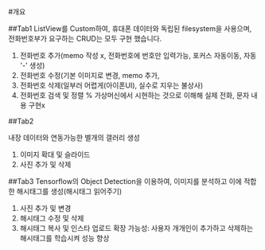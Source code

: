 #개요

##Tab1 
ListView를 Custom하여, 휴대폰 데이터와 독립된 filesystem을 사용으며, 전화번호부가 요구하는 CRUD는 모두 구현 했습니다.
1. 전화번호 추가(memo 작성 x, 전화번호에 번호만 입력가능, 포커스 자동이동, 자동 '-' 생성)
2. 전화번호 수정(기본 이미지로 변경, memo 추가, 
3. 전화번호 삭제(일부러 어렵게(아이폰UI), 실수로 지우는 불상사)
4. 전화번호 검색 및 정렬
% 가상머신에서 시현하는 것으로 이해해 실제 전화, 문자 내용 구현x

##Tab2

내장 데이터와 연동가능한 별개의 갤러리 생성
1. 이미지 확대 및 슬라이드
2. 사진 추가 및 삭제

##Tab3 
Tensorflow의 Object Detection을 이용하여, 이미지를 분석하고 이에 적합한 해시태그를 생성(해시태그 읽어주기)
1. 사진 추가 및 변경
2. 해시태그 수정 및 삭제
3. 해시태그 복사 및 인스타 업로드
확장 가능성: 사용자 개개인이 추가하고 삭제하는 해시태그를 학습시켜 성능 향상
